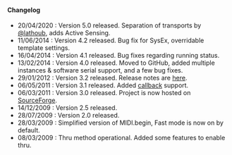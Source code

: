 #### Changelog

-   20/04/2020 : Version 5.0 released. Separation of transports by [@lathoub](https://github.com/lathoub), adds Active Sensing.
-   11/06/2014 : Version 4.2 released. Bug fix for SysEx, overridable template settings.
-   16/04/2014 : Version 4.1 released. Bug fixes regarding running status.
-   13/02/2014 : Version 4.0 released. Moved to GitHub, added multiple instances & software serial support, and a few bug fixes.
-   29/01/2012 : Version 3.2 released. Release notes are [here](http://sourceforge.net/news/?group_id=265194).
-   06/05/2011 : Version 3.1 released. Added [callback](http://playground.arduino.cc/Main/MIDILibraryCallbacks) support.
-   06/03/2011 : Version 3.0 released. Project is now hosted on [SourceForge](http://sourceforge.net/projects/arduinomidilib).
-   14/12/2009 : Version 2.5 released.
-   28/07/2009 : Version 2.0 released.
-   28/03/2009 : Simplified version of MIDI.begin, Fast mode is now on by default.
-   08/03/2009 : Thru method operational. Added some features to enable thru.
